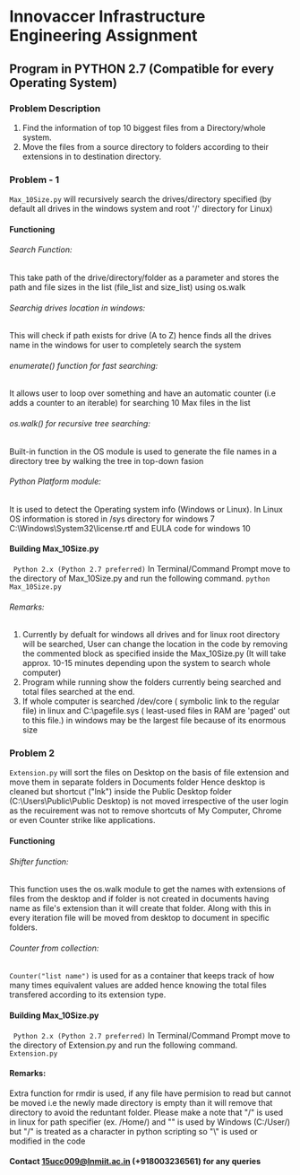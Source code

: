 # Innovaccer Infrastructure Engineering Assignment 
## Program in PYTHON 2.7 (Compatible for every Operating System)

### Problem Description
1. Find the information of top 10 biggest files from a Directory/whole system.
2. Move the files from a source directory to folders according to their extensions in to destination directory.

### Problem - 1
``` Max_10Size.py ``` will recursively search the drives/directory specified (by default all drives in the windows system and root '/' directory for Linux)

#### Functioning 
###### Search Function:
This take path of the drive/directory/folder as a parameter and stores the path and file sizes in the list (file_list and size_list) using os.walk 
###### Searchig drives location in windows:
This will check if path exists for drive (A to Z) hence finds all the drives name in the windows for user to completely search the system 
###### enumerate() function for fast searching:
It allows user to loop over something and have an automatic counter (i.e adds a counter to an iterable) for searching 10 Max files in the list 
###### os.walk() for recursive tree searching:
Built-in function in the OS module is used to generate the file names in a directory tree by walking the tree in top-down fasion
###### Python Platform module:
It is used to detect the Operating system info (Windows or Linux). In Linux OS information is stored in /sys directory for windows 7 C:\Windows\System32\license.rtf and EULA code for windows 10 

#### Building Max_10Size.py
``` Python 2.x (Python 2.7 preferred)``` 
In Terminal/Command Prompt move to the directory of Max_10Size.py and run the following command.
``` python Max_10Size.py ```

###### Remarks:
1. Currently by defualt for windows all drives and for linux root directory will be searched, User can change the location in the code by removing the commented block as specified inside the Max_10Size.py (It will take approx. 10-15 minutes depending upon the system to search whole computer)
2. Program while running show the folders currently being searched and total files searched at the end.
3. If whole computer is searched /dev/core ( symbolic link to the regular file) in linux and C:\pagefile.sys ( least-used files in RAM are 'paged' out to this file.) in windows may be the largest file because of its enormous size
 
 ### Problem 2
``` Extension.py ``` will sort the files on Desktop on the basis of file extension and move them in separate folders in Documents folder Hence desktop is cleaned but shortcut ("lnk") inside the Public Desktop folder (C:\Users\Public\Public Desktop) is not moved irrespective of the user login as the recuirement was not to remove shortcuts of My Computer, Chrome or even Counter strike like applications. 

#### Functioning 
###### Shifter function:
This function uses the os.walk module to get the names with extensions of files from the desktop and if folder is not created in documents having name as file's extension than it will create that folder.
Along with this in every iteration file will be moved from desktop to document in specific folders.
###### Counter from collection:
```Counter("list name")``` is used for as a container that keeps track of how many times equivalent values are added hence knowing the total files transfered according to its extension type.

#### Building Max_10Size.py
``` Python 2.x (Python 2.7 preferred)``` 
In Terminal/Command Prompt move to the directory of Extension.py and run the following command.
``` Extension.py```

#### Remarks:
Extra function for rmdir is used, if any file have permision to read but cannot be moved i.e the newly made directory is empty than it will remove that directory to avoid the reduntant folder.
Please make a note that "/" is used in linux for path specifier (ex. /Home/) and "\" is used by Windows (C:/User/) but "/" is treated as a character in python scripting so "\\" is used or modified in the code  

#### Contact 15ucc009@lnmiit.ac.in (+918003236561) for any queries  
